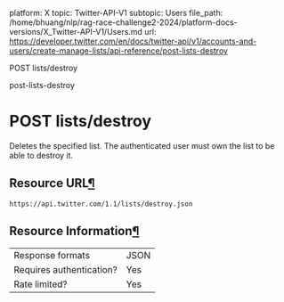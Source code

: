platform: X
topic: Twitter-API-V1
subtopic: Users
file_path: /home/bhuang/nlp/rag-race-challenge2-2024/platform-docs-versions/X_Twitter-API-V1/Users.md
url: https://developer.twitter.com/en/docs/twitter-api/v1/accounts-and-users/create-manage-lists/api-reference/post-lists-destroy

POST lists/destroy

post-lists-destroy

# POST lists/destroy

Deletes the specified list. The authenticated user must own the list to be able to destroy it.

## Resource URL[¶](#resource-url "Permalink to this headline")

`https://api.twitter.com/1.1/lists/destroy.json`

## Resource Information[¶](#resource-information "Permalink to this headline")

|     |     |
| --- | --- |
| Response formats | JSON |
| Requires authentication? | Yes |
| Rate limited? | Yes |